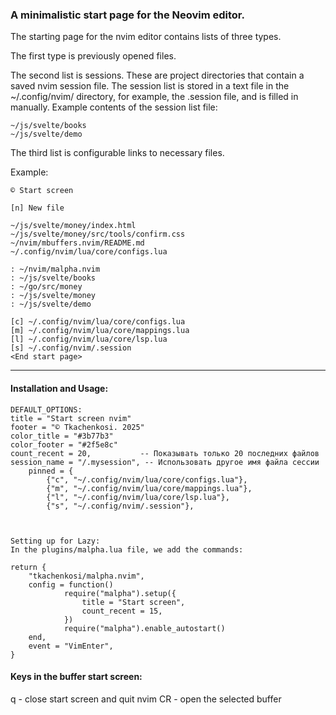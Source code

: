 ### A minimalistic start page for the Neovim editor.

The starting page for the nvim editor contains lists of three types.

The first type is previously opened files.

The second list is sessions. These are project directories that contain a saved nvim session file.
The session list is stored in a text file in the ~/.config/nvim/ directory, for example, the .session file, and is filled in manually.
Example contents of the session list file:
```
~/js/svelte/books
~/js/svelte/demo
```

The third list is configurable links to necessary files.

Example:
```
© Start screen

[n] New file

~/js/svelte/money/index.html
~/js/svelte/money/src/tools/confirm.css
~/nvim/mbuffers.nvim/README.md
~/.config/nvim/lua/core/configs.lua

: ~/nvim/malpha.nvim
: ~/js/svelte/books
: ~/go/src/money
: ~/js/svelte/money
: ~/js/svelte/demo

[c] ~/.config/nvim/lua/core/configs.lua
[m] ~/.config/nvim/lua/core/mappings.lua
[l] ~/.config/nvim/lua/core/lsp.lua
[s] ~/.config/nvim/.session
<End start page>
```

---
#### Installation and Usage:
```
DEFAULT_OPTIONS:
title = "Start screen nvim"
footer = "© Tkachenkosi. 2025"
color_title = "#3b77b3"
color_footer = "#2f5e8c"
count_recent = 20,           -- Показывать только 20 последних файлов
session_name = "/.mysession", -- Использовать другое имя файла сессии
	pinned = {
		{"c", "~/.config/nvim/lua/core/configs.lua"},
		{"m", "~/.config/nvim/lua/core/mappings.lua"},
		{"l", "~/.config/nvim/lua/core/lsp.lua"},
		{"s", "~/.config/nvim/.session"},



Setting up for Lazy:
In the plugins/malpha.lua file, we add the commands:

return {
	"tkachenkosi/malpha.nvim",
	config = function()
			require("malpha").setup({
                title = "Start screen",
				count_recent = 15,
			})
			require("malpha").enable_autostart()
	end,
	event = "VimEnter",
}
```
#### Keys in the buffer start screen:
q      - close start screen and quit nvim
CR     - open the selected buffer
